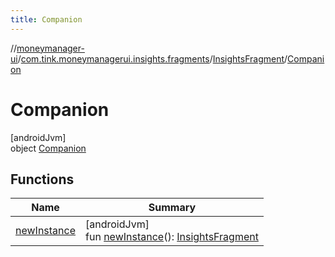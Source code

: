 ```yaml
---
title: Companion
---
```

//[moneymanager-ui](../../../../index.html)/[com.tink.moneymanagerui.insights.fragments](../../index.html)/[InsightsFragment](../index.html)/[Companion](index.html)



# Companion



[androidJvm]\
object [Companion](index.html)



## Functions


| Name | Summary |
|---|---|
| [newInstance](new-instance.html) | [androidJvm]<br>fun [newInstance](new-instance.html)(): [InsightsFragment](../index.html) |

